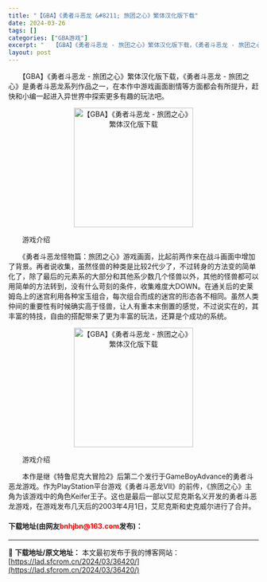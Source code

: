 ```yaml
---
title: "【GBA】《勇者斗恶龙 &#8211; 旅团之心》繁体汉化版下载"
date: 2024-03-26
tags: []
categories: ["GBA游戏"]
excerpt: "　　【GBA】《勇者斗恶龙 - 旅团之心》繁体汉化版下载，《勇者斗恶龙 - 旅团之心》是勇者斗恶龙系列作品之一，在本作中游戏画面剧情等方面都会有所提升，赶快和小编一起进入异世界中探索更多有趣的玩法吧。 　　游戏介绍 　　《勇者斗恶龙怪物篇：旅团之心》游戏画面，比起前两作来在战斗画面中增加了背景。再者&hellip;"
layout: post
---
```


 <p>　　【GBA】《勇者斗恶龙 - 旅团之心》繁体汉化版下载，《勇者斗恶龙 - 旅团之心》是勇者斗恶龙系列作品之一，在本作中游戏画面剧情等方面都会有所提升，赶快和小编一起进入异世界中探索更多有趣的玩法吧。</p> <p align="center"><img align="" border="0" src="https://lad.sfcrom.cn/wp-content/uploads/2024/03/20240326_660265a649b52.png" width="240" alt="【GBA】《勇者斗恶龙 - 旅团之心》繁体汉化版下载" /></p> <p>　　游戏介绍</p> <p>　　《勇者斗恶龙怪物篇：旅团之心》游戏画面，比起前两作来在战斗画面中增加了背景。再者说收集，虽然怪兽的种类是比较2代少了，不过转身的方法变的简单化了，除了最后的元素系的大部分和其他系少数几个怪兽以外，其他的怪兽都可以用简单的方法转到，没有什么苛刻的条件，收集难度大DOWN。在通关后的史莱姆岛上的迷宫利用各种宝玉组合，每次组合而成的迷宫的形态各不相同。虽然人类仲间的重要性有时候确实高于怪兽，让人有重本末倒置的感觉，不过说实在的，其丰富的特技，自由的搭配带来了更为丰富的玩法，还算是个成功的系统。</p> <p align="center"><img align="" border="0" src="https://lad.sfcrom.cn/wp-content/uploads/2024/03/20240326_660265a6a2739.png" width="240" alt="【GBA】《勇者斗恶龙 - 旅团之心》繁体汉化版下载" /></p> <p>　　游戏介绍</p> <p>　　本作是继《特鲁尼克大冒险2》后第二个发行于GameBoyAdvance的勇者斗恶龙游戏。作为PlayStation平台游戏《勇者斗恶龙VII》的前传，《旅团之心》主角为该游戏中的角色Keifer王子。这也是最后一部以艾尼克斯名义开发的勇者斗恶龙游戏，在游戏发布几天后的2003年4月1日，艾尼克斯和史克威尔进行了合并。</p> <p><h4>下载地址(由网友<font color="red">bnhjbn@163.com</font>发布)：</h4></p> 

---
📖 **下载地址/原文地址：** 本文最初发布于我的博客网站：[https://lad.sfcrom.cn/2024/03/36420/](https://lad.sfcrom.cn/2024/03/36420/)
